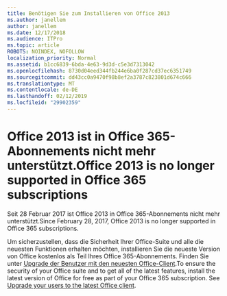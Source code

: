 ```yaml
---
title: Benötigen Sie zum Installieren von Office 2013
ms.author: janellem
author: janellem
ms.date: 12/17/2018
ms.audience: ITPro
ms.topic: article
ROBOTS: NOINDEX, NOFOLLOW
localization_priority: Normal
ms.assetid: b1cc6839-6bda-4e63-9d3d-c5e3d7313042
ms.openlocfilehash: 8730d04eed344fb244e6ba0f287cd37ec6351749
ms.sourcegitcommit: dd43cc0a9470f98b8ef2a3787c823801d674c666
ms.translationtype: MT
ms.contentlocale: de-DE
ms.lasthandoff: 02/12/2019
ms.locfileid: "29902359"
---
```

# <a name="office-2013-is-no-longer-supported-in-office-365-subscriptions"></a><span data-ttu-id="05d95-102">Office 2013 ist in Office 365-Abonnements nicht mehr unterstützt.</span><span class="sxs-lookup"><span data-stu-id="05d95-102">Office 2013 is no longer supported in Office 365 subscriptions</span></span>

<span data-ttu-id="05d95-103">Seit 28 Februar 2017 ist Office 2013 in Office 365-Abonnements nicht mehr unterstützt.</span><span class="sxs-lookup"><span data-stu-id="05d95-103">Since February 28, 2017, Office 2013 is no longer supported in Office 365 subscriptions.</span></span>
  
<span data-ttu-id="05d95-p101">Um sicherzustellen, dass die Sicherheit Ihrer Office-Suite und alle die neuesten Funktionen erhalten möchten, installieren Sie die neueste Version von Office kostenlos als Teil Ihres Office 365-Abonnements. Finden Sie unter [Upgrade der Benutzer mit den neuesten Office-Client](https://docs.microsoft.com/office365/admin/setup/upgrade-users-to-latest-office-client).</span><span class="sxs-lookup"><span data-stu-id="05d95-p101">To ensure the security of your Office suite and to get all of the latest features, install the latest version of Office for free as part of your Office 365 subscription. See [Upgrade your users to the latest Office client](https://docs.microsoft.com/office365/admin/setup/upgrade-users-to-latest-office-client).</span></span>
  

